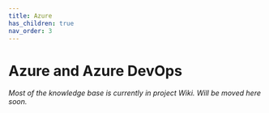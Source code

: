 ```yaml
---
title: Azure
has_children: true
nav_order: 3
---
```


# Azure and Azure DevOps

_Most of the knowledge base is currently in project Wiki. Will be moved here soon._
